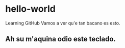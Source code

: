 # hello-world
Learning GitHub
Vamos a ver qu'e tan bacano es esto. 
## Ah su m'aquina odio este teclado.
